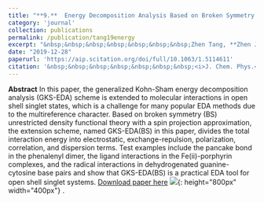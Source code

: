 ```yaml
---
title: "**9.**  Energy Decomposition Analysis Based on Broken Symmetry Unrestricted Density Functional Theory"
category: 'journal'
collection: publications
permalink: /publication/tang19energy
excerpt: "&nbsp;&nbsp;&nbsp;&nbsp;&nbsp;&nbsp;&nbsp;Zhen Tang, **Zhen Jiang**, Hongjiang Chen, Peifeng Su, and Wei Wu"
date: "2019-12-28"
paperurl: 'https://aip.scitation.org/doi/full/10.1063/1.5114611'
citation: '&nbsp;&nbsp;&nbsp;&nbsp;&nbsp;&nbsp;&nbsp;<i>J. Chem. Phys.</i> 151 (24), 244106 (2019)'
---
```

**Abstract** In this paper, the generalized Kohn-Sham energy decomposition analysis (GKS-EDA) scheme is extended to molecular interactions in open shell singlet states, which is a challenge for many popular EDA methods due to the multireference character. Based on broken symmetry (BS) unrestricted density functional theory with a spin projection approximation, the extension scheme, named GKS-EDA(BS) in this paper, divides the total interaction energy into electrostatic, exchange-repulsion, polarization, correlation, and dispersion terms. Test examples include the pancake bond in the phenalenyl dimer, the ligand interactions in the Fe(ii)-porphyrin complexes, and the radical interactions in dehydrogenated guanine-cytosine base pairs and show that GKS-EDA(BS) is a practical EDA tool for open shell singlet systems.
[Download paper here](https://github.com/ZhenJiang16/personal/tree/master/files/tang19energy.pdf)
![]({{site.baseurl}}/images/tang19energy.jpg){: height="800px" width="400px"} .
